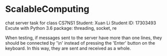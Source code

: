 # ScalableComputing
chat server task
for class CS7NS1
Student: Xuan Li
Student ID: 17303493
Excute with Python 3.6
package: threading, socket, re

When testing, if messages sent to the server have more than one lines, they should be connected by '\n' instead of pressing the 'Enter' button on the keyboard. In this way, they are sent and received as a whole.

